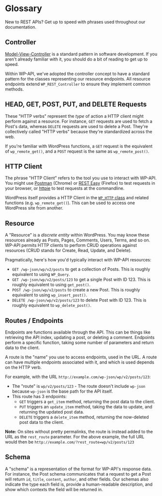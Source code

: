 # Glossary

New to REST APIs? Get up to speed with phrases used throughout our documentation.


<h2 id="controller">Controller</h2>

[Model-View-Controller](http://en.wikipedia.org/wiki/Model-view-controller) is a standard pattern in software development. If you aren't already familiar with it, you should do a bit of reading to get up to speed.

Within WP-API, we've adopted the controller concept to have a standard pattern for the classes representing our resource endpoints. All resource endpoints extend `WP_REST_Controller` to ensure they implement common methods.


<h2 id="head-get-post-put-and-delete-requests">HEAD, GET, POST, PUT, and DELETE Requests</h2>

These "HTTP verbs" represent the *type* of action a HTTP client might perform against a resource. For instance, `GET` requests are used to fetch a Post's data, whereas `DELETE` requests are used to delete a Post. They're collectively called "HTTP verbs" because they're standardized across the web.

If you're familiar with WordPress functions, a `GET` request is the equivalent of `wp_remote_get()`, and a `POST` request is the same as `wp_remote_post()`.


<h2 id="http-client">HTTP Client</h2>

The phrase "HTTP Client" refers to the tool you use to interact with WP-API. You might use [Postman](https://chrome.google.com/webstore/detail/postman-rest-client/fdmmgilgnpjigdojojpjoooidkmcomcm?hl=en) (Chrome) or [REST Easy](https://github.com/nathan-osman/REST-Easy) (Firefox) to test requests in your browser, or [httpie](https://github.com/jakubroztocil/httpie) to test requests at the commandline.

WordPress itself provides a HTTP Client in the [`WP_HTTP` class](https://codex.wordpress.org/HTTP_API) and related functions (e.g. `wp_remote_get()`). This can be used to access one WordPress site from another.


<h2 id="resource">Resource</h2>

A "Resource" is a *discrete entity* within WordPress. You may know these resources already as Posts, Pages, Comments, Users, Terms, and so on. WP-API permits HTTP clients to perform CRUD operations against resources (CRUD stands for Create, Read, Update, and Delete).

Pragmatically, here's how you'd typically interact with WP-API resources:

* `GET /wp-json/wp/v2/posts` to get a collection of Posts. This is roughly equivalent to using `WP_Query`.
* `GET /wp-json/wp/v2/posts/123` to get a single Post with ID 123. This is roughly equivalent to using `get_post()`.
* `POST /wp-json/wp/v2/posts` to create a new Post. This is roughly equivalent to using `wp_insert_post()`.
* `DELETE /wp-json/wp/v2/posts/123` to delete Post with ID 123. This is roughly equivalent to `wp_delete_post()`.


<h2 id="routes--endpoints">Routes / Endpoints</h2>

Endpoints are functions available through the API. This can be things like retrieving the API index, updating a post, or deleting a comment. Endpoints perform a specific function, taking some number of parameters and return data to the client.

A route is the "name" you use to access endpoints, used in the URL. A route can have multiple endpoints associated with it, and which is used depends on the HTTP verb.

For example, with the URL `http://example.com/wp-json/wp/v2/posts/123`:

* The "route" is `wp/v2/posts/123` - The route doesn't include `wp-json` because `wp-json` is the base path for the API itself.
* This route has 3 endpoints:
  * `GET` triggers a `get_item` method, returning the post data to the client.
  * `PUT` triggers an `update_item` method, taking the data to update, and returning the updated post data.
  * `DELETE` triggers a `delete_item` method, returning the now-deleted post data to the client.

**Note:** On sites without pretty permalinks, the route is instead added to the URL as the `rest_route` parameter. For the above example, the full URL would then be `http://example.com/?rest_route=wp/v2/posts/123`


<h2 id="schema">Schema</h2>

A "schema" is a representation of the format for WP-API's response data. For instance, the Post schema communicates that a request to get a Post will return `id`, `title`, `content`, `author`, and other fields. Our schemas also indicate the type each field is, provide a human-readable description, and show which contexts the field will be returned in.
